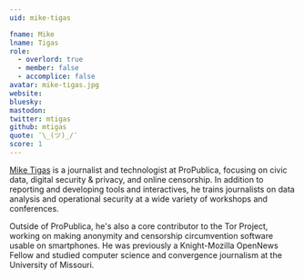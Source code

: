 ```yaml
---
uid: mike-tigas

fname: Mike
lname: Tigas
role:
  - overlord: true
  - member: false
  - accomplice: false
avatar: mike-tigas.jpg
website: 
bluesky: 
mastodon: 
twitter: mtigas
github: mtigas
quote: ¯\_(ツ)_/¯
score: 1
---
```


[Mike Tigas](https://mike.tig.as/) is a journalist and technologist at ProPublica, focusing on civic data, digital security & privacy, and online censorship. In addition to reporting and developing tools and interactives, he trains journalists on data analysis and operational security at a wide variety of workshops and conferences.

Outside of ProPublica, he's also a core contributor to the Tor Project, working on making anonymity and censorship circumvention software usable on smartphones. He was previously a Knight-Mozilla OpenNews Fellow and studied computer science and convergence journalism at the University of Missouri.
